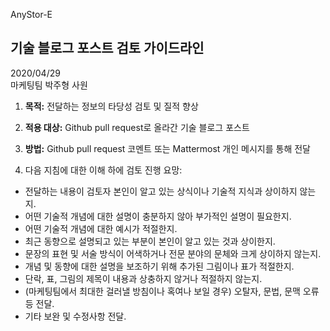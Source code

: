 AnyStor-E

## 기술 블로그 포스트 검토 가이드라인  

2020/04/29  
마케팅팀 박주형 사원  

1. **목적:** 전달하는 정보의 타당성 검토 및 질적 향상  

2. **적용 대상:** Github pull request로 올라간 기술 블로그 포스트  

3. **방법:** Github pull request 코멘트 또는 Mattermost 개인 메시지를 통해 전달  

4. 다음 지침에 대한 이해 하에 검토 진행 요망:  

 * 전달하는 내용이 검토자 본인이 알고 있는 상식이나 기술적 지식과 상이하지 않는지. 
 * 어떤 기술적 개념에 대한 설명이 충분하지 않아 부가적인 설명이 필요한지. 
 * 어떤 기술적 개념에 대한 예시가 적절한지. 
 * 최근 동향으로 설명되고 있는 부분이 본인이 알고 있는 것과 상이한지. 
 * 문장의 표현 및 서술 방식이 어색하거나 전문 분야의 문체와 크게 상이하지 않는지.
 * 개념 및 동향에 대한 설명을 보조하기 위해 추가된 그림이나 표가 적절한지. 
 * 단락, 표, 그림의 제목이 내용과 상충하지 않거나 적절하지 않는지. 
 * (마케팅팀에서 최대한 걸러낼 방침이나 혹여나 보일 경우) 오탈자, 문법, 문맥 오류 등 전달. 
 * 기타 보완 및 수정사항 전달. 
